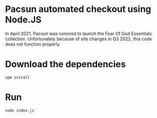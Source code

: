 # Pacsun automated checkout using Node.JS

In April 2021, Pacsun was rumored to launch the Fear Of God Essentials collection.
Unfortunately because of site changes in Q3 2022, this code does not function properly.
 
# Download the dependencies

`npm install`

# Run

`node index.js`
